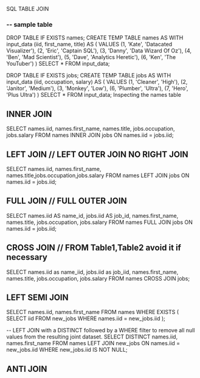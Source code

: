 SQL TABLE JOIN
### -- sample table
DROP TABLE IF EXISTS names;
CREATE TEMP TABLE names AS
WITH input_data (iid, first_name, title) AS (
 VALUES
 (1, 'Kate', 'Datacated Visualizer'),
 (2, 'Eric', 'Captain SQL'),
 (3, 'Danny', 'Data Wizard Of Oz'),
 (4, 'Ben', 'Mad Scientist'),
 (5, 'Dave', 'Analytics Heretic'),
 (6, 'Ken', 'The YouTuber')
)
SELECT * FROM input_data;

DROP TABLE IF EXISTS jobs;
CREATE TEMP TABLE jobs AS
WITH input_data (iid, occupation, salary) AS (
 VALUES
 (1, 'Cleaner', 'High'),
 (2, 'Janitor', 'Medium'),
 (3, 'Monkey', 'Low'),
 (6, 'Plumber', 'Ultra'),
 (7, 'Hero', 'Plus Ultra')
)
SELECT * FROM input_data;
Inspecting the names table
## INNER JOIN
SELECT
  names.iid,
  names.first_name,
  names.title,
  jobs.occupation,
  jobs.salary
FROM names
INNER JOIN jobs
  ON names.iid = jobs.iid;

## LEFT JOIN // LEFT OUTER JOIN NO RIGHT JOIN
SELECT names.iid, names.first_name, names.title,jobs.occupation,jobs.salary
FROM names
LEFT JOIN jobs
  ON names.iid = jobs.iid;
  
## FULL JOIN // FULL OUTER JOIN 
SELECT
  names.iid AS name_id,
  jobs.iid AS job_id,
  names.first_name,
  names.title,
  jobs.occupation,
  jobs.salary
FROM names
FULL JOIN jobs
  ON names.iid = jobs.iid;
## CROSS JOIN // FROM Table1,Table2  avoid it if necessary
SELECT
  names.iid as name_iid,
  jobs.iid as job_iid,
  names.first_name,
  names.title,
  jobs.occupation,
  jobs.salary
FROM names
CROSS JOIN jobs;

## LEFT SEMI JOIN
SELECT
  names.iid,
  names.first_name
FROM names
WHERE EXISTS (
  SELECT iid
  FROM new_jobs
  WHERE names.iid = new_jobs.iid
);

-- LEFT JOIN with a DISTINCT followed by a WHERE filter to remove all null values from the resulting joint dataset.
SELECT DISTINCT
  names.iid,
  names.first_name
FROM names
LEFT JOIN new_jobs
  ON names.iid = new_jobs.iid
WHERE new_jobs.iid IS NOT NULL;

## ANTI JOIN
